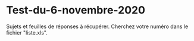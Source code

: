 # Test-du-6-novembre-2020
Sujets et feuilles de réponses à récupérer.
Cherchez votre numéro dans le fichier "liste.xls".
